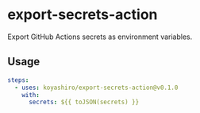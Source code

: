 # export-secrets-action

Export GitHub Actions secrets as environment variables.

## Usage

```yml
steps:
  - uses: koyashiro/export-secrets-action@v0.1.0
    with:
      secrets: ${{ toJSON(secrets) }}
```
